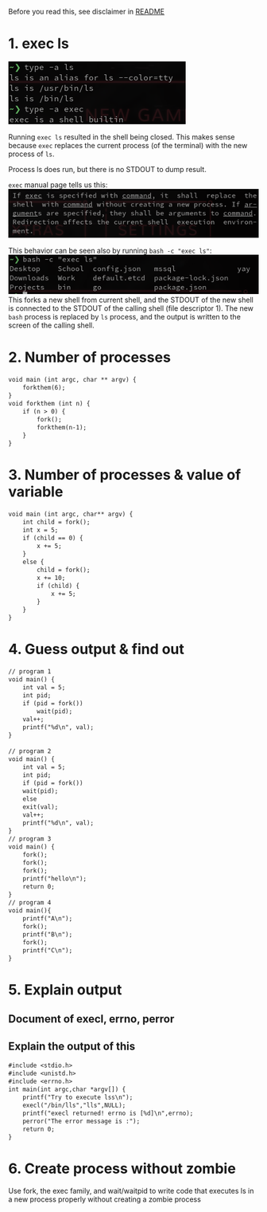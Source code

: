 Before you read this, see disclaimer in [README](../README.md)

# 1. exec ls 
![Alt text](image.png)

Running `exec ls` resulted in the shell being closed. This makes sense because `exec` replaces the current process (of the terminal) with the new process of `ls`. 

Process ls does run, but there is no STDOUT to dump result. 

`exec` manual page tells us this: 
![Alt text](image-1.png)

This behavior can be seen also by running `bash -c "exec ls"`: 
![Alt text](image-2.png)
This forks a new shell from current shell, and the STDOUT of the new shell is connected to the STDOUT of the calling shell (file descriptor 1). The new `bash` process is replaced by `ls` process, and the output is written to the screen of the calling shell. 

# 2. Number of processes
```
void main (int argc, char ** argv) {
    forkthem(6);
}
void forkthem (int n) {
    if (n > 0) {
        fork();
        forkthem(n-1);
    }
}
```

# 3. Number of processes & value of variable
```
void main (int argc, char** argv) {
    int child = fork();
    int x = 5;
    if (child == 0) {
        x += 5;
    }
    else {
        child = fork();
        x += 10;
        if (child) {
            x += 5;
        }
    }
}

```

# 4. Guess output & find out
```
// program 1
void main() {
    int val = 5;
    int pid;
    if (pid = fork())
        wait(pid);
    val++;
    printf("%d\n", val);
}

// program 2
void main() {
    int val = 5;
    int pid;
    if (pid = fork())
    wait(pid);
    else
    exit(val);
    val++;
    printf("%d\n", val);
}
// program 3
void main() {
    fork();
    fork();
    fork();
    printf("hello\n");
    return 0;
}
// program 4
void main(){
    printf("A\n");
    fork();
    printf("B\n");
    fork();
    printf("C\n");
}
```

# 5. Explain output 
## Document of execl, errno, perror

## Explain the output of this
```
#include <stdio.h>
#include <unistd.h>
#include <errno.h>
int main(int argc,char *argv[]) {
    printf("Try to execute lss\n");
    execl("/bin/lls","lls",NULL);
    printf("execl returned! errno is [%d]\n",errno);
    perror("The error message is :");
    return 0;
}
```

# 6. Create process without zombie 
Use fork, the exec family, and wait/waitpid to write code that executes ls in
a new process properly without creating a zombie process
